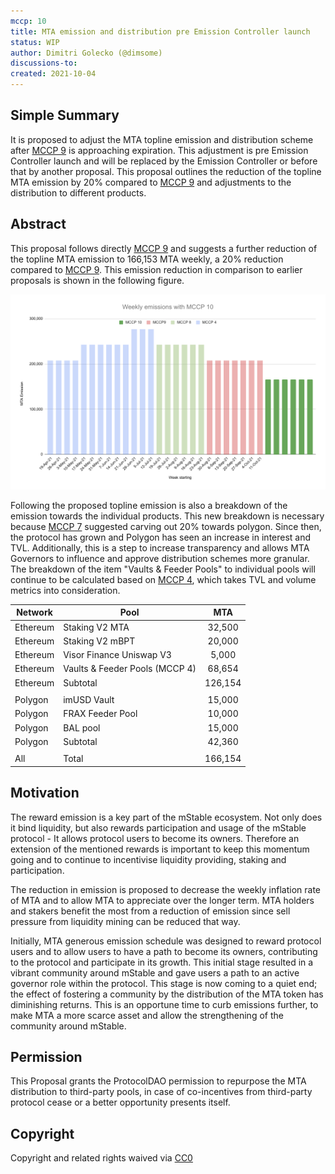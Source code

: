 ```yaml
---
mccp: 10
title: MTA emission and distribution pre Emission Controller launch
status: WIP
author: Dimitri Golecko (@dimsome)
discussions-to:
created: 2021-10-04
---
```


## Simple Summary

It is proposed to adjust the MTA topline emission and distribution scheme after [MCCP 9](./mccp-9) is approaching expiration. This adjustment is pre Emission Controller launch and will be replaced by the Emission Controller or before that by another proposal. This proposal outlines the reduction of the topline MTA emission by 20% compared to [MCCP 9](./mccp-9) and adjustments to the distribution to different products.

## Abstract

This proposal follows directly [MCCP 9](./mccp-9) and suggests a further reduction of the topline MTA emission to 166,153 MTA weekly, a 20% reduction compared to [MCCP 9](./mccp-9). This emission reduction in comparison to earlier proposals is shown in the following figure.

![weekly-emissions](/assets/MCCP-10/weekly-emissions.png)

Following the proposed topline emission is also a breakdown of the emission towards the individual products. This new breakdown is necessary because [MCCP 7](./mccp-7) suggested carving out 20% towards polygon. Since then, the protocol has grown and Polygon has seen an increase in interest and TVL. Additionally, this is a step to increase transparency and allows MTA Governors to influence and approve distribution schemes more granular. The breakdown of the item "Vaults & Feeder Pools" to individual pools will continue to be calculated based on [MCCP 4](./mccp-4), which takes TVL and volume metrics into consideration.

| Network  | Pool                           |   MTA   |
| -------- | ------------------------------ | :-----: |
| Ethereum | Staking V2 MTA                 | 32,500  |
| Ethereum | Staking V2 mBPT                | 20,000  |
| Ethereum | Visor Finance Uniswap V3       |  5,000  |
| Ethereum | Vaults & Feeder Pools (MCCP 4) | 68,654  |
| Ethereum | Subtotal                       | 126,154 |
|          |                                |         |
| Polygon  | imUSD Vault                    | 15,000  |
| Polygon  | FRAX Feeder Pool               | 10,000  |
| Polygon  | BAL pool                       | 15,000  |
| Polygon  | Subtotal                       | 42,360  |
|          |                                |         |
| All      | Total                          | 166,154 |

## Motivation

The reward emission is a key part of the mStable ecosystem. Not only does it bind liquidity, but also rewards participation and usage of the mStable protocol - It allows protocol users to become its owners. Therefore an extension of the mentioned rewards is important to keep this momentum going and to continue to incentivise liquidity providing, staking and participation.

The reduction in emission is proposed to decrease the weekly inflation rate of MTA and to allow MTA to appreciate over the longer term. MTA holders and stakers benefit the most from a reduction of emission since sell pressure from liquidity mining can be reduced that way.

Initially, MTA generous emission schedule was designed to reward protocol users and to allow users to have a path to become its owners, contributing to the protocol and participate in its growth. This initial stage resulted in a vibrant community around mStable and gave users a path to an active governor role within the protocol. This stage is now coming to a quiet end; the effect of fostering a community by the distribution of the MTA token has diminishing returns. This is an opportune time to curb emissions further, to make MTA a more scarce asset and allow the strengthening of the community around mStable.

## Permission

This Proposal grants the ProtocolDAO permission to repurpose the MTA distribution to third-party pools, in case of co-incentives from third-party protocol cease or a better opportunity presents itself.

## Copyright

Copyright and related rights waived via [CC0](https://creativecommons.org/publicdomain/zero/1.0/)
